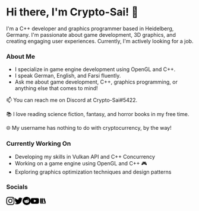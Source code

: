 # Hi there, I'm Crypto-Sai! 👋

I'm a C++ developer and graphics programmer based in Heidelberg, Germany. I'm passionate about game development, 3D graphics, and creating engaging user experiences. Currently, I'm actively looking for a job.

### About Me
- I specialize in game engine development using OpenGL and C++.
- I speak German, English, and Farsi fluently.
- Ask me about game development, C++, graphics programming, or anything else that comes to mind!


📫 You can reach me on Discord at Crypto-Sai#5422.

📚 I love reading science fiction, fantasy, and horror books in my free time.

🌐 My username has nothing to do with cryptocurrency, by the way!

### Currently Working On
- Developing my skills in Vulkan API and C++ Concurrency
- Working on a game engine using OpenGL and C++ 🎮
- Exploring graphics optimization techniques and design patterns

### Socials


<img align="left" alt="IG" width="22px" src="https://github.com/Crypto-Sai/Crypto-Sai/blob/main/icons/instagram.svg" />
<a href="https://twitter.com/Crypto___Sai"><img align="left" alt="Twitter" width="22px" src="https://github.com/Crypto-Sai/Crypto-Sai/blob/main/icons/twitter.svg" /></a>
<a href="https://www.reddit.com/user/Crypto-Sai"><img align="left" alt="Reddit" width="22px" src="https://github.com/Crypto-Sai/Crypto-Sai/blob/main/icons/reddit.svg" /></a>
<a href="https://www.youtube.com/channel/UCTHUHhoCeqcZLG-8WPTfWpA"><img align="left" alt="YouTube" width="22px" src="https://github.com/Crypto-Sai/Crypto-Sai/blob/main/icons/youtube.svg" /></a>
<a href="https://app.thestorygraph.com/profile/Crypto-Sai"><img align="left" alt="StoryGraph" width="22px" src="https://github.com/Crypto-Sai/Crypto-Sai/blob/main/icons/storygraph.png" /></a>
